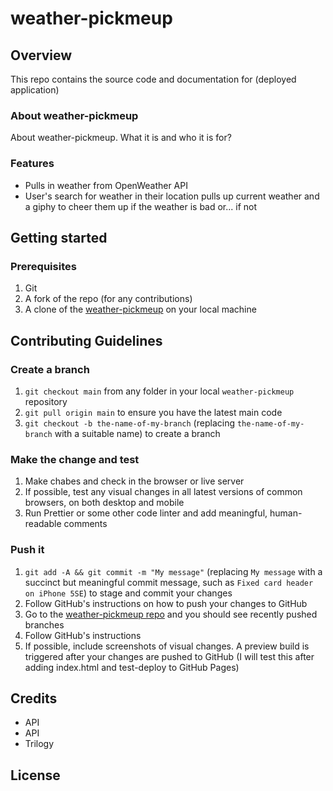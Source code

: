 # weather-pickmeup

## Overview

This repo contains the source code and documentation for (deployed application)

### About weather-pickmeup

About weather-pickmeup. What it is and who it is for?

### Features

- Pulls in weather from OpenWeather API
- User's search for weather in their location pulls up current weather and a giphy to cheer them up if the weather is bad or... if not

## Getting started

### Prerequisites

1. Git
1. A fork of the repo (for any contributions)
1. A clone of the [weather-pickmeup](https://github.com/stevelab1/weather-pickmeup) on your local machine

## Contributing Guidelines

### Create a branch

1. `git checkout main` from any folder in your local `weather-pickmeup` repository
1. `git pull origin main` to ensure you have the latest main code
1. `git checkout -b the-name-of-my-branch` (replacing `the-name-of-my-branch` with a suitable name) to create a branch

### Make the change and test

1. Make chabes and check in the browser or live server
1. If possible, test any visual changes in all latest versions of common browsers, on both desktop and mobile
1. Run Prettier or some other code linter and add meaningful, human-readable comments

### Push it

1. `git add -A && git commit -m "My message"` (replacing `My message` with a succinct but meaningful commit message, such as `Fixed card header on iPhone 5SE`) to stage and commit your changes
1. Follow GitHub's instructions on how to push your changes to GitHub <!-- `git push my-fork-name the-name-of-my-branch` -->
1. Go to the [weather-pickmeup repo](https://github.com/stevelab1/weather-pickmeup) and you should see recently pushed branches
1. Follow GitHub's instructions
1. If possible, include screenshots of visual changes. A preview build is triggered after your changes are pushed to GitHub (I will test this after adding index.html and test-deploy to GitHub Pages)

## Credits

- API
- API
- Trilogy

## License
